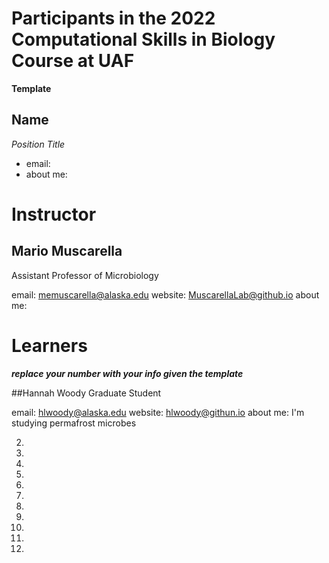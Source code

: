 # Participants in the 2022 Computational Skills in Biology Course at UAF

**Template**

## Name 
*Position Title*
+ email:
+ about me:

  
# Instructor  
  
## Mario Muscarella 
Assistant Professor of Microbiology

email: memuscarella@alaska.edu
website: MuscarellaLab@github.io
about me:
  
# Learners
  
***replace your number with your info given the template***

##Hannah Woody
Graduate Student

email: hlwoody@alaska.edu
website: hlwoody@githun.io
about me: I'm studying permafrost microbes 

2. 
  
3. 
 
4. 
  
5. 
  
6. 
  
7. 
  
8. 
  
9. 
  
10.
  
11.
  
12.
